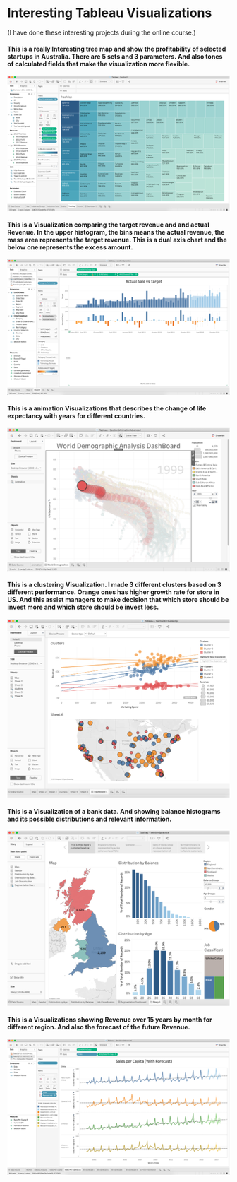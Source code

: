# Interesting Tableau Visualizations

(I have done these interesting projects during the online course.)
#### This is a really Interesting tree map and show the profitability of selected startups in Australia. There are 5 sets and 3 parameters. And also tones of calculated fields that make the visualization more flexible.
![](Tree_map_show_highest_growth.png)

#### This is a Visualization comparing the target revenue and and actual Revenue. In the upper histogram, the bins means the actual revenue, the mass area represents the target revenue. This is a dual axis chart and the below one represents the excess amount.
![](Actual_Sale_with_target.png)

#### This is a animation Visualizations that describes the change of life expectancy with years for different countries.

![](Population_animation.png)


#### This is a clustering Visualization. I made 3 different clusters based on 3 different performance. Orange ones has higher growth rate for store in US. And this assist managers to make decision that which store should be invest more and which store should be invest less.

![](Cluster_combination.png)

#### This is a Visualization of a bank data. And showing balance histograms and its possible distributions and relevant information.
![](Bank_Balance_Story_Board.png)


#### This is a Visualizations showing Revenue over 15 years by month for different region. And also the forecast of the future Revenue.

![](Sales_by_region_and_foreacst.png)
